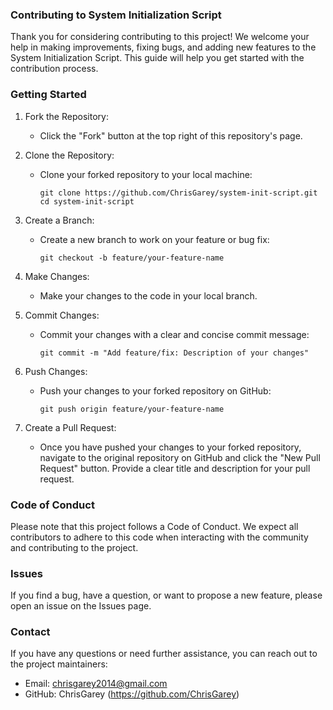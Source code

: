 ### Contributing to System Initialization Script

Thank you for considering contributing to this project! We welcome your help in making improvements, fixing bugs, and adding new features to the System Initialization Script. This guide will help you get started with the contribution process.

### Getting Started

1. Fork the Repository:
   - Click the "Fork" button at the top right of this repository's page.

2. Clone the Repository:
   - Clone your forked repository to your local machine:
     ```
     git clone https://github.com/ChrisGarey/system-init-script.git
     cd system-init-script
     ```

3. Create a Branch:
   - Create a new branch to work on your feature or bug fix:
     ```
     git checkout -b feature/your-feature-name
     ```

4. Make Changes:
   - Make your changes to the code in your local branch.

5. Commit Changes:
   - Commit your changes with a clear and concise commit message:
     ```
     git commit -m "Add feature/fix: Description of your changes"
     ```

6. Push Changes:
   - Push your changes to your forked repository on GitHub:
     ```
     git push origin feature/your-feature-name
     ```

7. Create a Pull Request:
   - Once you have pushed your changes to your forked repository, navigate to the original repository on GitHub and click the "New Pull Request" button. Provide a clear title and description for your pull request.

### Code of Conduct

Please note that this project follows a Code of Conduct. We expect all contributors to adhere to this code when interacting with the community and contributing to the project.

### Issues

If you find a bug, have a question, or want to propose a new feature, please open an issue on the Issues page.

### Contact

If you have any questions or need further assistance, you can reach out to the project maintainers:
- Email: chrisgarey2014@gmail.com
- GitHub: ChrisGarey (https://github.com/ChrisGarey)
